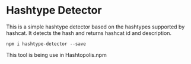 # Hashtype Detector

This is a simple hashtype detector based on the hashtypes supported by hashcat. It detects the hash and returns hashcat id and description.

    npm i hashtype-detector --save

This tool is being use in Hashtopolis.npm

